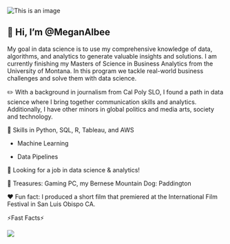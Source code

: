 ![This is an image](https://user-images.githubusercontent.com/102624697/169426819-de7f8559-5d95-4f24-8eec-5ed4e337ad0f.svg)


## 👋 Hi, I’m @MeganAlbee 
My goal in data science is to use my comprehensive knowledge of data, algorithms, and analytics to generate valuable insights and solutions. I am currently finishing my Masters of Science in Business Analytics from the University of Montana. In this program we tackle real-world business challenges and solve them with data science. 

✏️ With a background in journalism from Cal Poly SLO, I found a path in data science where I bring together communication skills and analytics. Additionally, I have other minors in global politics and media arts, society and technology. 

🔪 Skills in Python, SQL, R, Tableau, and AWS  

  - Machine Learning 

  - Data Pipelines

👀 Looking for a job in data science & analytics!

💎 Treasures: Gaming PC, my Bernese Mountain Dog: Paddington

❤️ Fun fact: I produced a short film that premiered at the International Film Festival in San Luis Obispo CA. 


⚡Fast Facts⚡


<img src="https://github-readme-stats.vercel.app/api?username=MeganAlbee&show_icons=true"/>

